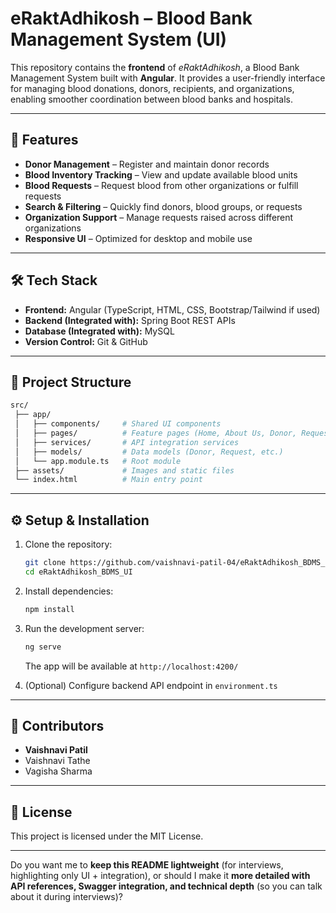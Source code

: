 # eRaktAdhikosh – Blood Bank Management System (UI)

This repository contains the **frontend** of *eRaktAdhikosh*, a Blood Bank Management System built with **Angular**. It provides a user-friendly interface for managing blood donations, donors, recipients, and organizations, enabling smoother coordination between blood banks and hospitals.

---

## 🚀 Features

* **Donor Management** – Register and maintain donor records
* **Blood Inventory Tracking** – View and update available blood units
* **Blood Requests** – Request blood from other organizations or fulfill requests
* **Search & Filtering** – Quickly find donors, blood groups, or requests
* **Organization Support** – Manage requests raised across different organizations
* **Responsive UI** – Optimized for desktop and mobile use

---

## 🛠️ Tech Stack

* **Frontend:** Angular (TypeScript, HTML, CSS, Bootstrap/Tailwind if used)
* **Backend (Integrated with):** Spring Boot REST APIs
* **Database (Integrated with):** MySQL
* **Version Control:** Git & GitHub

---

## 📂 Project Structure

```bash
src/
 ├── app/
 │   ├── components/     # Shared UI components
 │   ├── pages/          # Feature pages (Home, About Us, Donor, Requests, etc.)
 │   ├── services/       # API integration services
 │   ├── models/         # Data models (Donor, Request, etc.)
 │   └── app.module.ts   # Root module
 ├── assets/             # Images and static files
 └── index.html          # Main entry point
```

---

## ⚙️ Setup & Installation

1. Clone the repository:

   ```bash
   git clone https://github.com/vaishnavi-patil-04/eRaktAdhikosh_BDMS_UI.git
   cd eRaktAdhikosh_BDMS_UI
   ```

2. Install dependencies:

   ```bash
   npm install
   ```

3. Run the development server:

   ```bash
   ng serve
   ```

   The app will be available at `http://localhost:4200/`

4. (Optional) Configure backend API endpoint in `environment.ts`

---

## 🤝 Contributors

* **Vaishnavi Patil** 
* Vaishnavi Tathe
* Vagisha Sharma 

---

## 📜 License

This project is licensed under the MIT License.

---

Do you want me to **keep this README lightweight** (for interviews, highlighting only UI + integration), or should I make it **more detailed with API references, Swagger integration, and technical depth** (so you can talk about it during interviews)?

